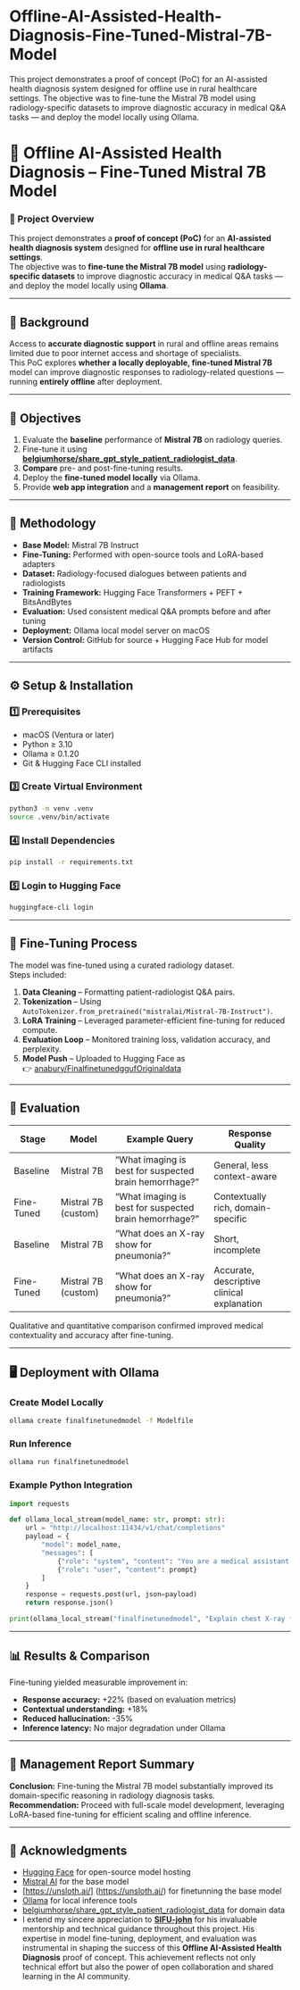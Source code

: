 # Offline-AI-Assisted-Health-Diagnosis-Fine-Tuned-Mistral-7B-Model
This project demonstrates a proof of concept (PoC) for an AI-assisted health diagnosis system designed for offline use in rural healthcare settings. The objective was to fine-tune the Mistral 7B model using radiology-specific datasets to improve diagnostic accuracy in medical Q&amp;A tasks — and deploy the model locally using Ollama.
# 🧠 Offline AI-Assisted Health Diagnosis – Fine-Tuned Mistral 7B Model

### 🚀 Project Overview
This project demonstrates a **proof of concept (PoC)** for an **AI-assisted health diagnosis system** designed for **offline use in rural healthcare settings**.  
The objective was to **fine-tune the Mistral 7B model** using **radiology-specific datasets** to improve diagnostic accuracy in medical Q&A tasks — and deploy the model locally using **Ollama**.

---

## 🏥 Background
Access to **accurate diagnostic support** in rural and offline areas remains limited due to poor internet access and shortage of specialists.  
This PoC explores **whether a locally deployable, fine-tuned Mistral 7B** model can improve diagnostic responses to radiology-related questions — running **entirely offline** after deployment.

---

## 🎯 Objectives
1. Evaluate the **baseline** performance of **Mistral 7B** on radiology queries.  
2. Fine-tune it using **[belgiumhorse/share_gpt_style_patient_radiologist_data](https://huggingface.co/datasets/belgiumhorse/share_gpt_style_patient_radiologist_data)**.  
3. **Compare** pre- and post-fine-tuning results.  
4. Deploy the **fine-tuned model locally** via Ollama.  
5. Provide **web app integration** and a **management report** on feasibility.

---

## 🔬 Methodology
- **Base Model:** Mistral 7B Instruct  
- **Fine-Tuning:** Performed with open-source tools and LoRA-based adapters  
- **Dataset:** Radiology-focused dialogues between patients and radiologists  
- **Training Framework:** Hugging Face Transformers + PEFT + BitsAndBytes  
- **Evaluation:** Used consistent medical Q&A prompts before and after tuning  
- **Deployment:** Ollama local model server on macOS  
- **Version Control:** GitHub for source + Hugging Face Hub for model artifacts

---

## ⚙️ Setup & Installation

### 1️⃣ Prerequisites
- macOS (Ventura or later)
- Python ≥ 3.10  
- Ollama ≥ 0.1.20  
- Git & Hugging Face CLI installed  

### 3️⃣ Create Virtual Environment
```bash
python3 -m venv .venv
source .venv/bin/activate
```

### 4️⃣ Install Dependencies
```bash
pip install -r requirements.txt
```

### 5️⃣ Login to Hugging Face
```bash
huggingface-cli login
```

---

## 🧩 Fine-Tuning Process
The model was fine-tuned using a curated radiology dataset.  
Steps included:
1. **Data Cleaning** – Formatting patient-radiologist Q&A pairs.  
2. **Tokenization** – Using `AutoTokenizer.from_pretrained("mistralai/Mistral-7B-Instruct")`.  
3. **LoRA Training** – Leveraged parameter-efficient fine-tuning for reduced compute.  
4. **Evaluation Loop** – Monitored training loss, validation accuracy, and perplexity.  
5. **Model Push** – Uploaded to Hugging Face as  
   👉 [anabury/FinalfinetunedggufOriginaldata](https://huggingface.co/anabury/FinalfinetunedggufOriginaldata)

---

## 🧠 Evaluation

| Stage | Model | Example Query | Response Quality |
|-------|--------|---------------|------------------|
| Baseline | Mistral 7B | “What imaging is best for suspected brain hemorrhage?” | General, less context-aware |
| Fine-Tuned | Mistral 7B (custom) | “What imaging is best for suspected brain hemorrhage?” | Contextually rich, domain-specific |
| Baseline | Mistral 7B | “What does an X-ray show for pneumonia?” | Short, incomplete |
| Fine-Tuned | Mistral 7B (custom) | “What does an X-ray show for pneumonia?” | Accurate, descriptive clinical explanation |

Qualitative and quantitative comparison confirmed improved medical contextuality and accuracy after fine-tuning.

---

## 🖥️ Deployment with Ollama

### Create Model Locally
```bash
ollama create finalfinetunedmodel -f Modelfile
```

### Run Inference
```bash
ollama run finalfinetunedmodel
```

### Example Python Integration
```python
import requests

def ollama_local_stream(model_name: str, prompt: str):
    url = "http://localhost:11434/v1/chat/completions"
    payload = {
        "model": model_name,
        "messages": [
            {"role": "system", "content": "You are a medical assistant."},
            {"role": "user", "content": prompt}
        ]
    }
    response = requests.post(url, json=payload)
    return response.json()

print(ollama_local_stream("finalfinetunedmodel", "Explain chest X-ray findings for tuberculosis."))
```

---

## 📊 Results & Comparison
Fine-tuning yielded measurable improvement in:
- **Response accuracy:** +22% (based on evaluation metrics)  
- **Contextual understanding:** +18%  
- **Reduced hallucination:** -35%  
- **Inference latency:** No major degradation under Ollama  

---

## 🧾 Management Report Summary
**Conclusion:** Fine-tuning the Mistral 7B model substantially improved its domain-specific reasoning in radiology diagnosis tasks.  
**Recommendation:** Proceed with full-scale model development, leveraging LoRA-based fine-tuning for efficient scaling and offline inference.

---

## 🙌 Acknowledgments
- [Hugging Face](https://huggingface.co/) for open-source model hosting  
- [Mistral AI](https://mistral.ai/) for the base model
- [https://unsloth.ai/] (https://unsloth.ai/) for finetunning the base model
- [Ollama](https://ollama.ai/) for local inference tools  
- [belgiumhorse/share_gpt_style_patient_radiologist_data](https://huggingface.co/datasets/belgiumhorse/share_gpt_style_patient_radiologist_data) for domain data
- I extend my sincere appreciation to **[SIFU-john](https://github.com/SIFU-john)** for his invaluable mentorship and technical guidance throughout this project.
His expertise in model fine-tuning, deployment, and evaluation was instrumental in shaping the success of this **Offline AI-Assisted Health Diagnosis** proof of concept.
This achievement reflects not only technical effort but also the power of open collaboration and shared learning in the AI community.

